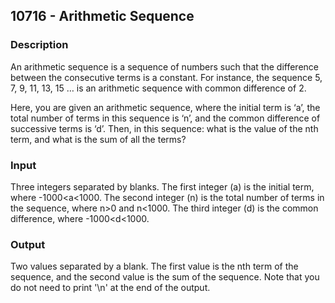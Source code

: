 ## 10716 - Arithmetic Sequence

### Description

An arithmetic sequence is a sequence of numbers such that the difference between the consecutive terms is a constant. For instance, the sequence 5, 7, 9, 11, 13, 15 … is an arithmetic sequence with common difference of 2.

Here, you are given an arithmetic sequence, where the initial term is ‘a’, the total number of terms in this sequence is ‘n’, and the common difference of successive terms is ‘d’. Then, in this sequence: what is the value of the nth term, and what is the sum of all the terms?

### Input

Three integers separated by blanks. The first integer (a) is the initial term, where -1000<a<1000. The second integer (n) is the total number of terms in the sequence, where n>0 and n<1000. The third integer (d) is the common difference, where -1000<d<1000.

### Output

Two values separated by a blank. The first value is the nth term of the sequence, and the second value is the sum of the sequence.  Note that you do not need to print '\n' at the end of the output.